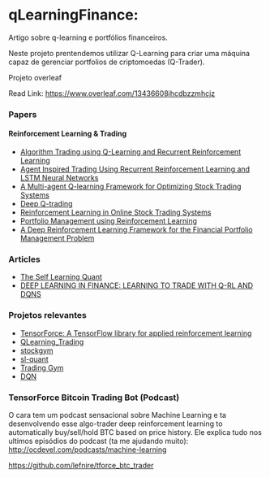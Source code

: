 # qLearningFinance:
Artigo sobre q-learning e portfólios financeiros.

Neste projeto prentendemos utilizar Q-Learning para criar uma máquina capaz de gerenciar portfolios de criptomoedas (Q-Trader). 


Projeto overleaf

Read Link:
https://www.overleaf.com/13436608jhcdbzzmhcjz


### Papers

#### Reinforcement Learning & Trading

- [Algorithm Trading using Q-Learning and Recurrent Reinforcement Learning ](http://cs229.stanford.edu/proj2009/LvDuZhai.pdf)
- [Agent Inspired Trading Using Recurrent Reinforcement Learning and LSTM Neural Networks](https://arxiv.org/pdf/1707.07338.pdf)
- [A Multi-agent Q-learning Framework for Optimizing Stock Trading Systems](https://link.springer.com/chapter/10.1007/3-540-46146-9_16)
- [Deep Q-trading](http://cslt.riit.tsinghua.edu.cn/mediawiki/images/5/5f/Dtq.pdf)
- [Reinforcement Learning in Online Stock Trading Systems](http://citeseerx.ist.psu.edu/viewdoc/download?doi=10.1.1.83.5299&rep=rep1&type=pdf)
- [Portfolio Management using Reinforcement Learning](http://cs229.stanford.edu/proj2016/report/JinElSaawy-PortfolioManagementusingReinforcementLearning-report.pdf)
- [A Deep Reinforcement Learning Framework for the Financial Portfolio Management Problem](https://arxiv.org/pdf/1706.10059.pdf)

### Articles

- [The Self Learning Quant](https://hackernoon.com/the-self-learning-quant-d3329fcc9915)
- [DEEP LEARNING IN FINANCE: LEARNING TO TRADE WITH Q-RL AND DQNS](https://chatbotslife.com/deep-learning-in-finance-learning-to-trade-with-q-rl-and-dqns-6c6cff4a1429)

### Projetos relevantes

- [TensorForce: A TensorFlow library for applied reinforcement learning](https://github.com/reinforceio/tensorforce)
- [QLearning_Trading](https://github.com/ucaiado/QLearning_Trading)
- [stockgym](https://github.com/sentrip/stockgym/tree/master/src)
- [sl-quant](https://github.com/danielzak/sl-quant)
- [Trading Gym](https://github.com/Prediction-Machines/Trading-Gym)
- [DQN](https://github.com/jjakimoto/DQN)


### TensorForce Bitcoin Trading Bot (Podcast)
O cara tem um podcast sensacional sobre Machine Learning e ta desenvolvendo esse algo-trader deep reinforcement learning to automatically buy/sell/hold BTC based on price history. Ele explica tudo nos ultimos episódios do podcast (ta me ajudando muito): http://ocdevel.com/podcasts/machine-learning

https://github.com/lefnire/tforce_btc_trader
